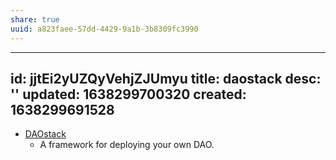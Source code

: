 ```yaml
---
share: true
uuid: a823faee-57dd-4429-9a1b-3b8309fc3990
---
```

---
id: jjtEi2yUZQyVehjZJUmyu
title: daostack
desc: ''
updated: 1638299700320
created: 1638299691528
---

* [DAOstack](https://daostack.io/)
  * A framework for deploying your own DAO.
